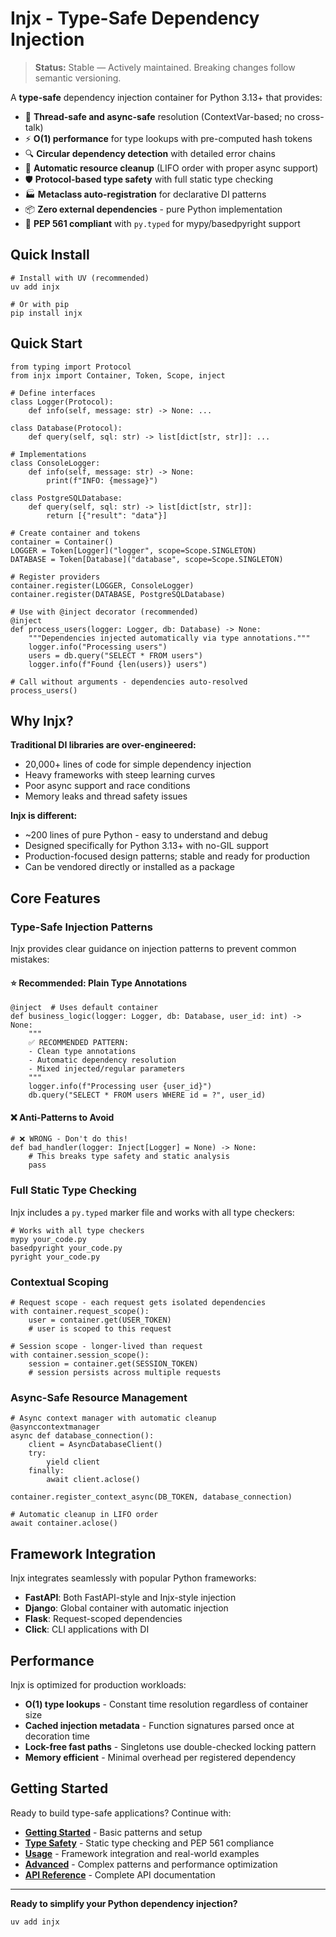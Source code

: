 # Injx - Type-Safe Dependency Injection

> **Status:** Stable — Actively maintained. Breaking changes follow semantic versioning.

A **type-safe** dependency injection container for Python 3.13+ that provides:

- 🚀 **Thread-safe and async-safe** resolution (ContextVar-based; no cross-talk)
- ⚡ **O(1) performance** for type lookups with pre-computed hash tokens
- 🔍 **Circular dependency detection** with detailed error chains
- 🧹 **Automatic resource cleanup** (LIFO order with proper async support)
- 🛡️ **Protocol-based type safety** with full static type checking
- 🏭 **Metaclass auto-registration** for declarative DI patterns
- 📦 **Zero external dependencies** - pure Python implementation
- 🎯 **PEP 561 compliant** with `py.typed` for mypy/basedpyright support

## Quick Install

```
# Install with UV (recommended)
uv add injx

# Or with pip
pip install injx
```

## Quick Start

```
from typing import Protocol
from injx import Container, Token, Scope, inject

# Define interfaces
class Logger(Protocol):
    def info(self, message: str) -> None: ...

class Database(Protocol):
    def query(self, sql: str) -> list[dict[str, str]]: ...

# Implementations
class ConsoleLogger:
    def info(self, message: str) -> None:
        print(f"INFO: {message}")

class PostgreSQLDatabase:
    def query(self, sql: str) -> list[dict[str, str]]:
        return [{"result": "data"}]

# Create container and tokens
container = Container()
LOGGER = Token[Logger]("logger", scope=Scope.SINGLETON)
DATABASE = Token[Database]("database", scope=Scope.SINGLETON)

# Register providers
container.register(LOGGER, ConsoleLogger)
container.register(DATABASE, PostgreSQLDatabase)

# Use with @inject decorator (recommended)
@inject
def process_users(logger: Logger, db: Database) -> None:
    """Dependencies injected automatically via type annotations."""
    logger.info("Processing users")
    users = db.query("SELECT * FROM users")
    logger.info(f"Found {len(users)} users")

# Call without arguments - dependencies auto-resolved
process_users()
```

## Why Injx?

**Traditional DI libraries are over-engineered:**

- 20,000+ lines of code for simple dependency injection
- Heavy frameworks with steep learning curves
- Poor async support and race conditions
- Memory leaks and thread safety issues

**Injx is different:**

- ~200 lines of pure Python - easy to understand and debug
- Designed specifically for Python 3.13+ with no-GIL support
- Production-focused design patterns; stable and ready for production
- Can be vendored directly or installed as a package

## Core Features

### Type-Safe Injection Patterns

Injx provides clear guidance on injection patterns to prevent common mistakes:

#### ⭐ Recommended: Plain Type Annotations

```
@inject  # Uses default container
def business_logic(logger: Logger, db: Database, user_id: int) -> None:
    """
    ✅ RECOMMENDED PATTERN:
    - Clean type annotations 
    - Automatic dependency resolution
    - Mixed injected/regular parameters
    """
    logger.info(f"Processing user {user_id}")
    db.query("SELECT * FROM users WHERE id = ?", user_id)
```

#### ❌ Anti-Patterns to Avoid

```
# ❌ WRONG - Don't do this!
def bad_handler(logger: Inject[Logger] = None) -> None:
    # This breaks type safety and static analysis
    pass
```

### Full Static Type Checking

Injx includes a `py.typed` marker file and works with all type checkers:

```
# Works with all type checkers
mypy your_code.py
basedpyright your_code.py
pyright your_code.py
```

### Contextual Scoping

```
# Request scope - each request gets isolated dependencies
with container.request_scope():
    user = container.get(USER_TOKEN)
    # user is scoped to this request

# Session scope - longer-lived than request
with container.session_scope():
    session = container.get(SESSION_TOKEN)
    # session persists across multiple requests
```

### Async-Safe Resource Management

```
# Async context manager with automatic cleanup
@asynccontextmanager
async def database_connection():
    client = AsyncDatabaseClient()
    try:
        yield client
    finally:
        await client.aclose()

container.register_context_async(DB_TOKEN, database_connection)

# Automatic cleanup in LIFO order
await container.aclose()
```

## Framework Integration

Injx integrates seamlessly with popular Python frameworks:

- **FastAPI**: Both FastAPI-style and Injx-style injection
- **Django**: Global container with automatic injection
- **Flask**: Request-scoped dependencies
- **Click**: CLI applications with DI

## Performance

Injx is optimized for production workloads:

- **O(1) type lookups** - Constant time resolution regardless of container size
- **Cached injection metadata** - Function signatures parsed once at decoration time
- **Lock-free fast paths** - Singletons use double-checked locking pattern
- **Memory efficient** - Minimal overhead per registered dependency

## Getting Started

Ready to build type-safe applications? Continue with:

- **[Getting Started](getting-started/)** - Basic patterns and setup
- **[Type Safety](type-safety/)** - Static type checking and PEP 561 compliance
- **[Usage](usage/)** - Framework integration and real-world examples
- **[Advanced](advanced/)** - Complex patterns and performance optimization
- **[API Reference](api/)** - Complete API documentation

______________________________________________________________________

**Ready to simplify your Python dependency injection?**

```
uv add injx
```
